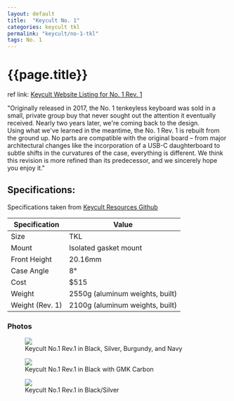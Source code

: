 ```yaml
---
layout: default
title:  "Keycult No. 1"
categories: keycult tkl
permalink: "keycult/no-1-tkl"
tags: No. 1
---
```

# {{page.title}}

ref link: [Keycult Website Listing for No. 1 Rev. 1](https://keycult.com/pages/about-the-no-1-rev-1)

"Originally released in 2017, the No. 1 tenkeyless keyboard was sold in a small, private group buy that never sought out the attention it eventually received. Nearly two years later, we're coming back to the design.
<br>
Using what we've learned in the meantime, the No. 1 Rev. 1 is rebuilt from the ground up. No parts are compatible with the original board – from major architectural changes like the incorporation of a USB-C daughterboard to subtle shifts in the curvatures of the case, everything is different. We think this revision is more refined than its predecessor, and we sincerely hope you enjoy it."

## Specifications:
Specifications taken from [Keycult Resources Github](https://github.com/keycult/keycult-resources/blob/main/pages/mydoc/specs_no_1_tkl.md)

| Specification | Value |
|---|---|
| Size | TKL |
| Mount | Isolated gasket mount |
| Front Height | 20.16mm |
| Case Angle | 8° |
| Cost | $515 |
| Weight | 2550g (aluminum weights, built) |
| Weight (Rev. 1) | 2100g (aluminum weights, built) |

### Photos
<figure>
  <img src="{{ 'assets/images/keycult/no-1/keycult-no-1-rev-1-all-colors.png' | relative_url }}">
  <figcaption>Keycult No.1 Rev.1 in Black, Silver, Burgundy, and Navy</figcaption>
</figure>

<figure>
  <img src="{{ 'assets/images/keycult/no-1/keycult-no-1-rev-1-black.png' | relative_url }}">
  <figcaption>Keycult No.1 Rev.1 in Black with GMK Carbon</figcaption>
</figure>

<figure>
  <img src="{{ 'assets/images/keycult/no-1/keycult-no-1-rev-1-black-rear.png' | relative_url }}">
  <figcaption>Keycult No.1 Rev.1 in Black/Silver</figcaption>
</figure>
